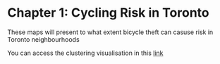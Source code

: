 # Chapter 1: Cycling Risk in Toronto

These maps will present to what extent bicycle theft can casuse risk in Toronto neighbourhoods

You can access the clustering visualisation in this [link](https://zeqiang.fun/Digital-Viz-City-Transformations/Bicycle-Thefts-Risk/Toronto_Clustering_Viz-draft/)
